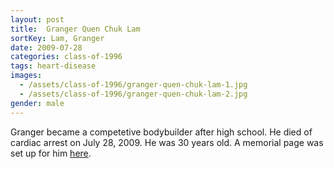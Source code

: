 ```yaml
---
layout: post
title:  Granger Quen Chuk Lam
sortKey: Lam, Granger
date: 2009-07-28
categories: class-of-1996
tags: heart-disease
images:
  - /assets/class-of-1996/granger-quen-chuk-lam-1.jpg
  - /assets/class-of-1996/granger-quen-chuk-lam-2.jpg
gender: male
---
```

Granger became a competetive bodybuilder after high school.  He died of cardiac arrest on July 28, 2009.  He was 30 years old.  A memorial page was set up for him [here](http://www.grangerlam.com/).
